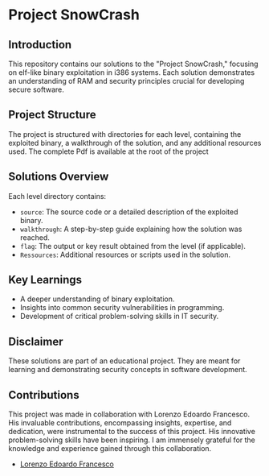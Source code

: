 # Project SnowCrash

## Introduction
This repository contains our solutions to the "Project SnowCrash," focusing on elf-like binary exploitation in i386 systems. Each solution demonstrates an understanding of RAM and security principles crucial for developing secure software.

## Project Structure
The project is structured with directories for each level, containing the exploited binary, a walkthrough of the solution, and any additional resources used.
The complete Pdf is available at the root of the project

## Solutions Overview
Each level directory contains:
- `source`: The source code or a detailed description of the exploited binary.
- `walkthrough`: A step-by-step guide explaining how the solution was reached.
- `flag`: The output or key result obtained from the level (if applicable).
- `Ressources`: Additional resources or scripts used in the solution.

## Key Learnings
- A deeper understanding of binary exploitation.
- Insights into common security vulnerabilities in programming.
- Development of critical problem-solving skills in IT security.

## Disclaimer
These solutions are part of an educational project. They are meant for learning and demonstrating security concepts in software development.

## Contributions
This project was made in collaboration with Lorenzo Edoardo Francesco. His invaluable contributions, encompassing insights, expertise, and dedication, were instrumental to the success of this project. His innovative problem-solving skills have been inspiring. I am immensely grateful for the knowledge and experience gained through this collaboration.
- [Lorenzo Edoardo Francesco](https://github.com/lorenzoedoardofrancesco)
